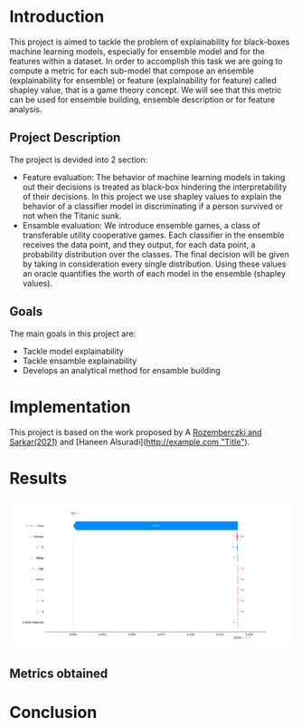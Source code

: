 # Introduction
This project is aimed to tackle the problem of explainability for black-boxes machine learning models, especially  for ensemble model and for the features within a dataset.
In order to accomplish this task we are going to compute a metric for each sub-model that compose an ensemble (explainability for ensemble) or feature (explainability for feature) called shapley value, that is a game theory concept. We will see that this metric can be used for ensemble building, ensemble description or for feature analysis.
## Project Description

The project is devided into 2 section:
- Feature evaluation: The behavior of machine learning models in taking out their decisions is treated as black-box hindering the interpretability of their decisions. In this project we use shapley values to explain the behavior of a classifier model in discriminating if a person survived or not when the Titanic sunk.
- Ensamble evaluation:  We introduce ensemble games, a class of transferable utility cooperative games. Each classifier in the ensemble receives the data point, and they output, for each data point, a probability distribution over the classes. The final decision will be given by taking in consideration every single distribution. Using these values an oracle quantifies the worth of each model in the ensemble (shapley values).

## Goals
The main goals in this project are:
- Tackle model explainability
- Tackle ensamble explainability
- Develops an analytical method for ensamble building

# Implementation
This project is based on the work proposed by A [Rozemberczki and Sarkar(2021)](https://arxiv.org/abs/2101.02153) and [Haneen Alsuradi]([http://example.com "Title"](http://papers.nips.cc/paper/7062-a-unified-approach-to-interpreting-model-predictions.pdf)).
# Results
![Alt](/results/waterfall.png)
## Metrics obtained
# Conclusion
